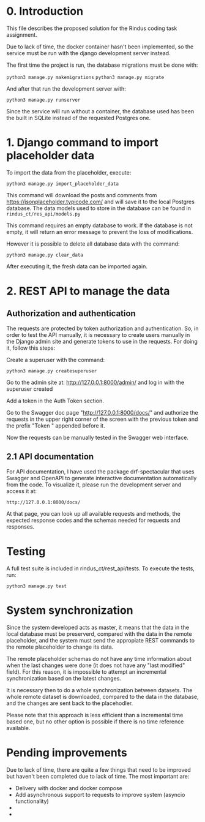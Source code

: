 # 0. Introduction

This file describes the proposed solution for the Rindus coding task assignment.

Due to lack of time, the docker container hasn't been implemented, so the service must be run with the django development server instead.

The first time the project is run, the database migrations must be done with:

`python3 manage.py makemigrations`
`python3 manage.py migrate`

And after that run the development server with:

`python3 manage.py runserver`

Since the service will run without a container, the database used has been the built in SQLite instead of the requested Postgres one.

# 1. Django command to import placeholder data

To import the data from the placeholder, execute:

`python3 manage.py import_placeholder_data`

This command will download the posts and comments from https://jsonplaceholder.typicode.com/ and will save it to the local Postgres database. The data models used to store in the database can be found in `rindus_ct/res_api/models.py`

This command requires an empty database to work. If the database is not empty, it will return an error message to prevent the loss of modifications.

However it is possible to delete all database data with the command:

`python3 manage.py clear_data`

After executing it, the fresh data can be imported again.


# 2. REST API to manage the data

## Authorization and authentication

The requests are protected by token authorization and authentication. So, in order to test the API manually, it is necessary to create users manually in the Django admin site and generate tokens to use in the requests. For doing it, follow this steps:

Create a superuser with the command:

`python3 manage.py createsuperuser`

Go to the admin site at: http://127.0.0.1:8000/admin/ and log in with the superuser created

Add a token in the Auth Token section.

Go to the Swagger doc page "http://127.0.0.1:8000/docs/" and authorize the requests in the upper right corner of the screen with the previous token and the prefix "Token " appended before it.

Now the requests can be manually tested in the Swagger web interface.


## 2.1 API documentation

For API documentation, I have used the package drf-spectacular that uses Swagger and OpenAPI to generate interactive documentation automatically from the code. To visualize it, please run the development server and access it at:

`http://127.0.0.1:8000/docs/`

At that page, you can look up all available requests and methods, the expected response codes and the schemas needed for requests and responses.

# Testing

A full test suite is included in rindus_ct/rest_api/tests. To execute the tests, run:

`python3 manage.py test`

# System synchronization

Since the system developed acts as master, it means that the data in the local database must be preserverd, compared with the data in the remote placeholder, and the system must send the appropiate REST commands to the remote placeholder to change its data.

The remote placeholder schemas do not have any time information about when the last changes were done (it does not have any "last modified" field). For this reason, it is impossible to attempt an incremental synchronization based on the latest changes.

It is necessary then to do a whole synchronization between datasets. The whole remote dataset is downloaded, compared to the data in the database, and the changes are sent back to the placehodler.

Please note that this approach is less efficient than a incremental time based one, but no other option is possible if there is no time reference available.


# Pending improvements

Due to lack of time, there are quite a few things that need to be improved but haven't been completed due to lack of time. The most important are:

- Delivery with docker and docker compose
- Add asynchronous support to requests to improve system (asyncio functionality)
- 
- 

